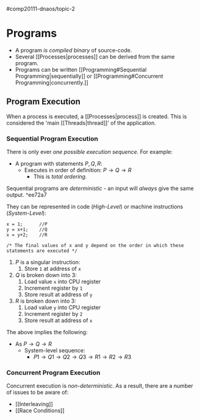 #comp20111-dnaos/topic-2
# Programs

- A program *is compiled binary* of source-code.
- Several [[Processes|processes]] can be derived from the same program.
- Programs can be written [[Programming#Sequential Programming|sequentially]] or [[Programming#Concurrent Programming|concurrently.]] 

## Program Execution

When a process is executed, a [[Processes|process]] is created. This is considered the 'main [[Threads|thread]]' of the application.

### Sequential Program Execution

There is only ever *one possible execution sequence.* For example:

- A program with statements $P, Q, R$:
	- Executes in order of definition: $P \to Q \to R$
		- This is *total ordering.*

Sequential programs are *deterministic* - an input will *always* give the same output. ^ee72a7

They can be represented in code (*High-Level*) or machine instructions (*System-Level*):

```
x = 1;		//P
y = x+1;	//Q
x = y+2;	//R

/* The final values of x and y depend on the order in which these statements are executed */
```

1) $P$ is a singular instruction:
	1) Store `1` at address of `x`
2) $Q$ is broken down into 3:
	1) Load value `x` into CPU register
	2) Increment register by `1`
	3) Store result at address of `y`
4) $R$ is broken down into 3:
	1) Load value `y` into CPU register
	2) Increment register by `2`
	3) Store result at address of `x`

The above implies the following:
- As $P \to Q \to R$
	- System-level sequence:
		- $P1 \to Q1 \to Q2 \to Q3 \to R1 \to R2 \to R3$ 

### Concurrent Program Execution

Concurrent execution is *non-deterministic*. As a result, there are a number of issues to be aware of:
- [[Interleaving]]
- [[Race Conditions]]